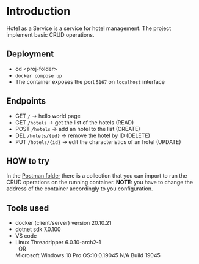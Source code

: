 # Introduction
Hotel as a Service is a service for hotel management. The project implement basic CRUD operations. 

## Deployment
- cd \<proj-folder\>
- ```docker compose up```
- The container exposes the port ```5167``` on ```localhost``` interface

## Endpoints 
- GET ```/``` -> hello world page
- GET ```/hotels``` -> get the list of the hotels (READ)
- POST ```/hotels``` -> add an hotel to the list (CREATE)
- DEL ```/hotels/{id}``` -> remove the hotel by ID (DELETE)
- PUT ```/hotels/{id}``` -> edit the characteristics of an hotel (UPDATE)

## HOW to try
In the [Postman folder](postman/) there is a collection that you can import to run the CRUD operations on the running container. **NOTE**: you have to change the address of the container accordingly to you configuration. 

## Tools used
- docker (client/server) version 20.10.21
- dotnet sdk 7.0.100
- VS code
- Linux Threadripper 6.0.10-arch2-1\
&nbsp;&nbsp;OR\
  Microsoft Windows 10 Pro OS:10.0.19045 N/A Build 19045